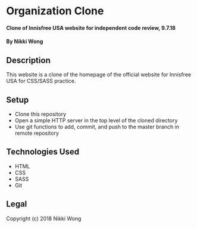# Organization Clone

#### Clone of Innisfree USA website for independent code review, 9.7.18

#### By Nikki Wong

## Description

This website is a clone of the homepage of the official website for Innisfree USA for CSS/SASS practice.

## Setup

* Clone this repository
* Open a simple HTTP server in the top level of the cloned directory
* Use git functions to add, commit, and push to the master branch in remote repository

## Technologies Used

* HTML
* CSS
* SASS
* Git

## Legal
Copyright (c) 2018 Nikki Wong
